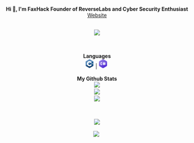 <p align='center'>
  <b>Hi 👋, I'm FaxHack Founder of ReverseLabs and Cyber Security Enthusiast</b><br>
  <a href="https://reverselabs.cc">Website</a>
 </p>

 <p align="center"><br>
   <a href="https://github.com/FaxHack">
     <img src="https://lanyard.cnrad.dev/api/113845694366980506"/>
      </a>
 </p>

 <br>
 <p align="center">
 	<b>Languages</b>
	<br>
	<code><img height="25" src="https://raw.githubusercontent.com/github/explore/180320cffc25f4ed1bbdfd33d4db3a66eeeeb358/topics/cpp/cpp.png"></code>&nbsp;|
	<code><img height="25" src="https://raw.githubusercontent.com/github/explore/80688e429a7d4ef2fca1e82350fe8e3517d3494d/topics/csharp/csharp.png"></code>&nbsp;
	<br><br>
	<b>My Github Stats</b>
  <br>
  <img src="https://github-readme-streak-stats.herokuapp.com?user=FaxHack&theme=dark&date_format=M%20j%5B%2C%20Y%5D&hide_border=true">
	<br>
	<img src="https://github-readme-stats.vercel.app/api?username=FaxHack&include_all_commits=true&show_icons=true&hide_border=true&hide_title=true&count_private=true&theme=dark">
	<br>
	<img src="https://github-readme-stats.vercel.app/api/top-langs/?username=FaxHack&layout=compact&count_private=true&langs_count=8&hide_border=true&theme=dark">
</p>
<p>&nbsp;</p>
<p align="center"> 
  <img src="https://profile-counter.glitch.me/FaxHack/count.svg" />
</p>
<p align="center">
	<img height="40" src="https://media.discordapp.net/attachments/846713231661727784/919876399563681862/file.gif">&nbsp;
</p>
